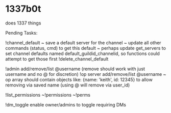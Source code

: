 # 1337b0t
does 1337 things

Pending Tasks:

!channel_default ~ save a default server for the channel
  ~ update all other commands (status, cmd) to get this default
  ~ perhaps update get_servers to set channel defaults named default_guildid_channelid, so functions could attempt to get those first
!delete_channel_default

!admin add/remove/list @username (remove should work with just username and no @ for discretion)
!op server add/remove/list @username
  ~ op array should contain objects like: {name: 'keith', id: 12345} to allow removing via saved name (using @ will remove via user_id)

!list_permissions
  ~!permissions
  ~!perms

!dm_toggle enable owner/admins to toggle requiring DMs

